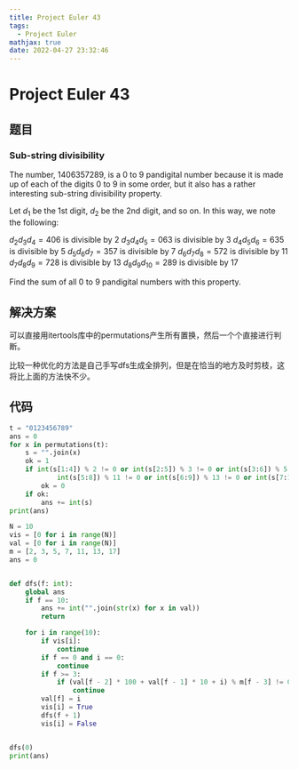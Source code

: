 ```yaml
---
title: Project Euler 43
tags:
  - Project Euler
mathjax: true
date: 2022-04-27 23:32:46
---
```


<escape><!-- more --></escape>

# Project Euler 43

## 题目

### Sub-string divisibility

The number, $1406357289$, is a $0$ to $9$ pandigital number because it is made up of each of the digits $0$ to $9$ in some order, but it also has a rather interesting sub-string divisibility property.

Let $d_1$ be the 1st digit, $d_2$ be the 2nd digit, and so on. In this way, we note the following:

$d_2d_3d_4=406$ is divisible by $2$
$d_3d_4d_5=063$ is divisible by $3$
$d_4d_5d_6=635$ is divisible by $5$
$d_5d_6d_7=357$ is divisible by $7$
$d_6d_7d_8=572$ is divisible by $11$
$d_7d_8d_9=728$ is divisible by $13$
$d_8d_9d_{10}=289$ is divisible by $17$

Find the sum of all $0$ to $9$ pandigital numbers with this property.

## 解决方案

可以直接用itertools库中的permutations产生所有置换，然后一个个直接进行判断。

比较一种优化的方法是自己手写dfs生成全排列，但是在恰当的地方及时剪枝，这将比上面的方法快不少。

## 代码

```py
t = "0123456789"
ans = 0
for x in permutations(t):
    s = "".join(x)
    ok = 1
    if int(s[1:4]) % 2 != 0 or int(s[2:5]) % 3 != 0 or int(s[3:6]) % 5 != 0 or int(s[4:7]) % 7 != 0 or \
            int(s[5:8]) % 11 != 0 or int(s[6:9]) % 13 != 0 or int(s[7:10]) % 17 != 0:
        ok = 0
    if ok:
        ans += int(s)
print(ans)
```

```py
N = 10
vis = [0 for i in range(N)]
val = [0 for i in range(N)]
m = [2, 3, 5, 7, 11, 13, 17]
ans = 0


def dfs(f: int):
    global ans
    if f == 10:
        ans += int("".join(str(x) for x in val))
        return

    for i in range(10):
        if vis[i]:
            continue
        if f == 0 and i == 0:
            continue
        if f >= 3:
            if (val[f - 2] * 100 + val[f - 1] * 10 + i) % m[f - 3] != 0:
                continue
        val[f] = i
        vis[i] = True
        dfs(f + 1)
        vis[i] = False


dfs(0)
print(ans)
```
